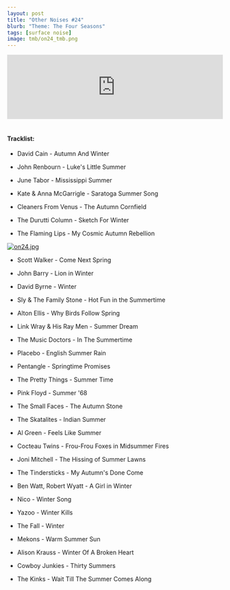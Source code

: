 ```yaml
---
layout: post
title: "Other Noises #24"
blurb: "Theme: The Four Seasons"
tags: [surface noise]
image: tmb/on24_tmb.png
---
```


<iframe scrolling="no" id="hearthis_at_track_3028308" width="100%" height="150" src="https://hearthis.at/embed/3028308/transparent_black/?hcolor=&color=&style=2&block_size=2&block_space=1&background=1&waveform=0&cover=0&autoplay=0&css=" frameborder="0" allowtransparency allow="autoplay"><p>Listen to <a href="https://hearthis.at/zerocc/other-noises-24-18818-the-four-seasons/" target="_blank">Other Noises #24 (18/8/18) - THE FOUR SEASONS</a> <span>by</span><a href="https://hearthis.at/zerocc/" target="_blank" >Zero</a> <span>on</span> <a href="https://hearthis.at/" target="_blank">hearthis.at</a></p></iframe>
&nbsp;

#### Tracklist:

- David Cain - Autumn And Winter

- John Renbourn - Luke's Little Summer
- June Tabor - Mississippi Summer
- Kate & Anna McGarrigle - Saratoga Summer Song

- Cleaners From Venus - The Autumn Cornfield
- The Durutti Column - Sketch For Winter
- The Flaming Lips - My Cosmic Autumn Rebellion

[![on24.jpg](https://i.postimg.cc/1tssjxNp/on24.jpg)](https://postimg.cc/2qcs1KG6)

- Scott Walker - Come Next Spring
- John Barry - Lion in Winter
- David Byrne - Winter
- Sly & The Family Stone - Hot Fun in the Summertime

- Alton Ellis - Why Birds Follow Spring
- Link Wray & His Ray Men - Summer Dream
- The Music Doctors - In The Summertime
- Placebo - English Summer Rain

- Pentangle - Springtime Promises
- The Pretty Things - Summer Time
- Pink Floyd - Summer '68

- The Small Faces - The Autumn Stone
- The Skatalites - Indian Summer
- Al Green - Feels Like Summer
- Cocteau Twins - Frou-Frou Foxes in Midsummer Fires

- Joni Mitchell - The Hissing of Summer Lawns
- The Tindersticks - My Autumn's Done Come
- Ben Watt, Robert Wyatt - A Girl in Winter

- Nico - Winter Song
- Yazoo - Winter Kills
- The Fall - Winter

- Mekons - Warm Summer Sun
- Alison Krauss - Winter Of A Broken Heart
- Cowboy Junkies - Thirty Summers

- The Kinks - Wait Till The Summer Comes Along
